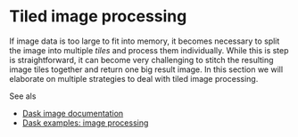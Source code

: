 # Tiled image processing

If image data is too large to fit into memory, it becomes necessary to split the image into multiple _tiles_ and process them individually. While this is step is straightforward, it can become very challenging to stitch the resulting image tiles together and return one big result image. In this section we will elaborate on multiple strategies to deal with tiled image processing.

See als
* [Dask image documentation](http://image.dask.org/en/latest/)
* [Dask examples: image processing](https://examples.dask.org/applications/image-processing.html)

